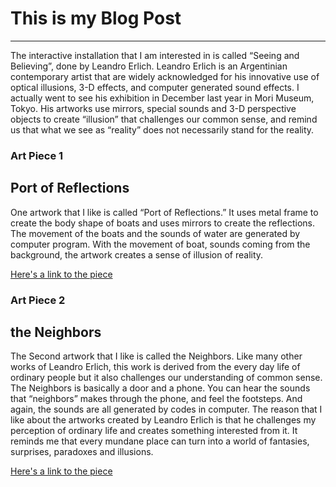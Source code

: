 # This is my Blog Post
------

The interactive installation that I am interested in is called “Seeing and Believing”, done by Leandro Erlich. Leandro Erlich is an Argentinian contemporary artist that are widely acknowledged for his innovative use of optical illusions, 3-D effects, and computer generated sound effects. I actually went to see his exhibition in December last year in Mori Museum, Tokyo. His artworks use mirrors, special sounds and 3-D perspective objects to create “illusion” that challenges our common sense, and remind us that what we see as “reality” does not necessarily stand for the reality. 
### Art Piece 1
Port of Reflections
------
One artwork that I like is called “Port of Reflections.” It uses metal frame to create the body shape of boats and uses mirrors to create the reflections. The movement of the boats and the sounds of water are generated by computer program. With the movement of boat, sounds coming from the background, the artwork creates a sense of illusion of reality. 


[Here's a link to the piece](https://www.flickr.com/photos/moriartmuseum/24626622887/in/album-72157691881555225/)


### Art Piece 2
the Neighbors
------
The Second artwork that I like is called the Neighbors. Like many other works of Leandro Erlich, this work is derived from the every day life of ordinary people but it also challenges our understanding of common sense. The Neighbors is basically a door and a phone. You can hear the sounds that “neighbors” makes through the phone, and feel the footsteps. And again, the sounds are all generated by codes in computer. The reason that I like about the artworks created by Leandro Erlich is that he challenges my perception of ordinary life and creates something interested from it. It reminds me that every mundane place can turn into a world of fantasies, surprises, paradoxes and illusions. 


[Here's a link to the piece](http://www.leandroerlich.com.ar/#Works)


